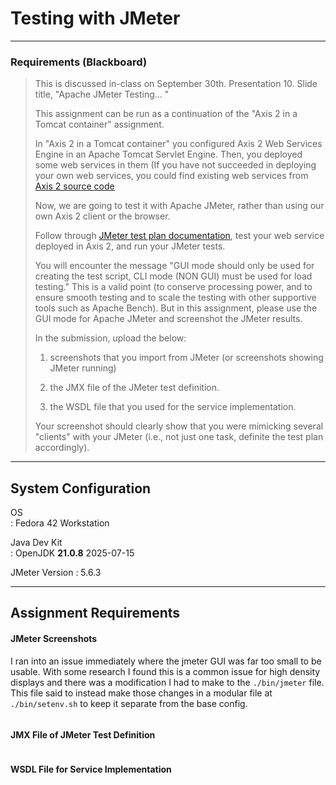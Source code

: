# Testing with JMeter 

---
### Requirements (Blackboard)
>This is discussed in-class on September 30th. Presentation 10. Slide title, "Apache JMeter Testing… "
>
>This assignment can be run as a continuation of the "Axis 2 in a Tomcat container" assignment.
> 
>In "Axis 2 in a Tomcat container" you configured Axis 2 Web Services Engine in an Apache Tomcat Servlet Engine. Then, you deployed some web services in them (If you have not succeeded in deploying your own web services, you could find existing web services from [Axis 2 source code](https://axis.apache.org/axis2/java/core/docs/userguide-samples.html#services)
>
>Now, we are going to test it with Apache JMeter, rather than using our own Axis 2 client or the browser.
>
>Follow through [JMeter test plan documentation](https://jmeter.apache.org/usermanual/get-started.html), test your web service deployed in Axis 2, and run your JMeter tests.
>
>You will encounter the message "GUI mode should only be used for creating the test script, CLI mode (NON GUI) must be used for load testing." This is a valid point (to conserve processing power, and to ensure smooth testing and to scale the testing with other supportive tools such as Apache Bench). But in this assignment, please use the GUI mode for Apache JMeter and screenshot the JMeter results.
>
>In the submission, upload the below:
>
>1) screenshots that you import from JMeter (or screenshots showing JMeter running)
>
>2) the JMX file of the JMeter test definition.
>
>3) the WSDL file that you used for the service implementation.
>
>Your screenshot should clearly show that you were mimicking several "clients" with your JMeter (i.e., not just one task, definite the test plan accordingly).

---

## **System Configuration**

OS  
: Fedora 42 Workstation  

Java Dev Kit  
: OpenJDK **21.0.8** 2025-07-15  

JMeter Version
: 5.6.3

---

## **Assignment Requirements**

#### JMeter Screenshots
I ran into an issue immediately where the jmeter GUI was far too small to be usable. With some research I found this is a common issue for high density displays and there was a modification I had to make to the `./bin/jmeter` file. This file said to instead make those changes in a modular file at `./bin/setenv.sh` to keep it separate from the base config.

```shell setenv.sh

```

#### JMX File of JMeter Test Definition

```jmx

```

#### WSDL File for Service Implementation

```wsdl

```
